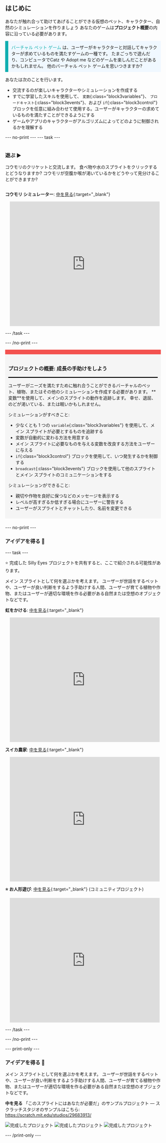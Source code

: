 ## はじめに

あなたが触れ合って助けてあげることができる仮想のペット、キャラクター、自然のシミュレーションを作りましょう あなたのゲームは**プロジェクト概要**の内容に沿っている必要があります。

<p style="border-left: solid; border-width:10px; border-color: #0faeb0; background-color: aliceblue; padding: 10px;">
<span style="color: #0faeb0">バーチャル ペット ゲーム</span> は、ユーザーがキャラクターと対話してキャラクターが求めているものを満たすゲームの一種です。 たまごっちで遊んだり、コンピュータでCatz や Adopt me などのゲームを楽しんだことがあるかもしれません。   他のバーチャル ペット ゲームを思いつきますか?
</p>

あなたは次のことを行います。
+ 交流するのが楽しいキャラクターやシミュレーションを作成する
+ すでに学習したスキルを使用して、 `変数`{:class="block3variables"}、 `ブロードキャスト`{:class="block3events"}、および `if`{:class="block3control"} ブロックを任意に組み合わせて使用する。ユーザーがキャラクターの求めているものを満たすことができるようにする
+ ゲームやアプリのキャラクターがアルゴリズムによってどのように制御されるかを理解する

--- no-print ---
--- task ---

<div style="display: flex; flex-wrap: wrap">
<div style="flex-basis: 200px; flex-grow: 1">

### 遊ぶ ▶️ 

コウモリのクリケットと交流します。 食べ物や水のスプライトをクリックするとどうなりますか? コウモリが空腹か喉が渇いているかをどうやって見分けることができますか?

</div>
<div>

**コウモリ シミュレーター**: [中を見る](https://scratch.mit.edu/projects/883430947/editor){:target="_blank"}
<div class="scratch-preview" style="margin-left: 15px;">
  <iframe allowtransparency="true" width="485" height="402" src="https://scratch.mit.edu/projects/embed/883430947/?autostart=false" frameborder="0"></iframe>
</div>

</div>
</div>

--- /task ---

--- /no-print ---

<div style="border-top: 15px solid #f3524f; background-color: whitesmoke; margin-bottom: 20px; padding: 10px;">

### プロジェクトの概要: 成長の手助けをしよう
<hr style="border-top: 2px solid black;">
ユーザーがニーズを満たすために触れ合うことができるバーチャルのペット、植物、またはその他のシミュレーションを作成する必要があります。 **変数**を使用して、メインのスプライトの動作を追跡します。 幸せ、退屈、のどが渇いている、または眠いかもしれません。 

シミュレーションがすべきこと:
+ 少なくとも 1 つの `variable`{:class="block3variables"} を使用して、メイン スプライトが必要とするものを追跡する
+ 変数が自動的に変わる方法を用意する
+ メイン スプライトに必要なものを与える変数を改良する方法をユーザーに与える
+ `if`{:class="block3control"} ブロックを使用して、いつ発生するかを制御する
+ `broadcast`{:class="block3events"} ブロックを使用して他のスプライトとメイン スプライトのコミュニケーションをする

シミュレーションができること:
+ 親切や作物を良好に保つなどのメッセージを表示する
+ レベルが高すぎるか低すぎる場合にユーザーに警告する
+ ユーザーがスプライトとチャットしたり、名前を変更できる
</div>

--- no-print ---

### アイデアを得る 💭

--- task ---

⭐ 完成した Silly Eyes プロジェクトを共有すると、ここで紹介される可能性があります。

メイン スプライトとして何を選ぶかを考えます。 ユーザーが世話をするペットや、ユーザーが良い判断をするよう手助けする人間、ユーザーが育てる植物や作物、またはユーザーが適切な環境を作る必要がある自然または空想のオブジェクトなどです。

**虹をかける**: [中を見る](https://scratch.mit.edu/projects/883431361/editor){:target="_blank"}
<div class="scratch-preview" style="margin-left: 15px;">
  <iframe allowtransparency="true" width="485" height="402" src="https://scratch.mit.edu/projects/embed/883431361/?autostart=false" frameborder="0"></iframe>
</div>

**スイカ農家**: [中を見る](https://scratch.mit.edu/projects/883431590/editor){:target="_blank"}
<div class="scratch-preview" style="margin-left: 15px;">
  <iframe allowtransparency="true" width="485" height="402" src="https://scratch.mit.edu/projects/embed/883431590/?autostart=false" frameborder="0"></iframe>
</div>

**⭐ お人形遊び**: [中を見る](https://scratch.mit.edu/projects/799871118/editor){:target="_blank"} (コミュニティプロジェクト)
<div class="scratch-preview" style="margin-left: 15px;">
  <iframe allowtransparency="true" width="485" height="402" src="https://scratch.mit.edu/projects/embed/799871118/?autostart=false" frameborder="0"></iframe>
</div>

--- /task ---

--- /no-print ---

--- print-only ---

### アイデアを得る 💭

メイン スプライトとして何を選ぶかを考えます。 ユーザーが世話をするペットや、ユーザーが良い判断をするよう手助けする人間、ユーザーが育てる植物や作物、またはユーザーが適切な環境を作る必要がある自然または空想のオブジェクトなどです。

**中を見る** 「このスプライトにはあなたが必要だ」のサンプルプロジェクト — スクラッチスタジオのサンプルはこちら: https://scratch.mit.edu/studios/29683913/

![完成したプロジェクト](images/bat-project.png)
![完成したプロジェクト](images/watermelon-project.png)
![完成したプロジェクト](images/rainbow-project.png)

--- /print-only ---


